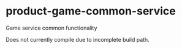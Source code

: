 product-game-common-service
===========================

Game service common functionality

Does not currently compile due to incomplete build path.
